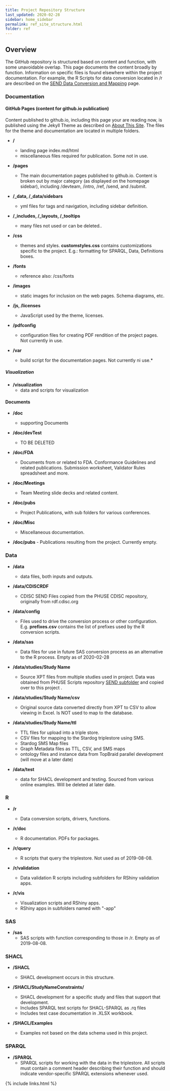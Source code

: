 ```yaml
---
title: Project Repository Structure
last_updated: 2020-02-28
sidebar: home_sidebar
permalink: ref_site_structure.html
folder: ref
---
```


## Overview

The GitHub repository is structured based on content and function, with some unavoidable overlap. This page documents the content broadly by function. Information on specific files is found elsewhere within the project documentation. For example, the R Scripts for data conversion located in /r are described on the [SEND Data Conversion and Mapping](DataConversion.md) page.


### Documentation

#### GitHub Pages (content for github.io publication)
Content published to github.io, including this page  your are reading now, is published using the Jekyll Theme as described on [About This Site](ref_about_this_site.md). The files for the theme and documentation are located in multiple folders.

-   **/**
    - landing page index.md/html
    - miscellaneous files required for publication. Some not in use.

-   **/pages**
    - The main documentation pages published to github.io. Content is broken out by major category (as displayed on the homepage sidebar), including /devteam, /intro, /ref, /send, and /submit.

-   **/_data, /_data/sidebars**
    - yml files for tags and navigation, including sidebar definition.

-   **/_includes, /_layouts, /_tooltips**
    - many files not used or can be deleted..

-   **/css**
    - themes and styles. **customstyles.css** contains customizations specific to the project. E.g.: formatting for SPARQL, Data, Definitions boxes.

-   **/fonts**
    - reference also: /css/fonts

-   **/images**
    - static images for inclusion on the web pages. Schema diagrams, etc.

-   **/js, /licenses**
    - JavaScript used by the theme, licenses.

-   **/pdfconfig**
    - configuration files for creating PDF rendition of the project pages. Not currently in use.

-   **/var**
    - build script for the documentation pages. Not     currently ni use.*

##### Visualization
-   **/visualization**
    - data and scripts for visualization

#### Documents
-   **/doc**
    - supporting Documents

-   **/doc/devTest**
    - TO BE DELETED

-   **/doc/FDA**
    - Documents from or related to FDA. Conformance Guidelines and related publications. Submission worksheet, Validator Rules spreadsheet and more.

-   **/doc/Meetings**
    - Team Meeting slide decks and related content.

-   **/doc/pubs**
    -   Project Publications, with sub folders for various conferences.

-   **/doc/Misc**
    - Miscellaneous documentation.

-   **/doc/pubs**
        - Publications resulting from the project. Currently empty.

### Data

-   **/data**
    - data files, both inputs and outputs.

-   **/data/CDISCRDF**
    - CDISC SEND Files copied from the PHUSE CDISC repository, originally from rdf.cdisc.org

-   **/data/config**
    - Files used to drive the conversion process or other configuration. E.g. **prefixes.csv** contains the list of prefixes used by the R conversion scripts.

-   **/data/sas**
    -   Data files for use in future SAS conversion process as an alternative to the R process. Empty as of 2020-02-28

-   **/data/studies/<font class="parameter">Study Name</font>**
    -   Source XPT files from multiple studies used in project. Data was obtained from PHUSE Scripts repository [SEND subfolder](https://github.com/phuse-org/phuse-scripts/tree/master/data/send) and copied over to this project .

-   **/data/studies/<font class="parameter">Study Name</font>/csv**
    -   Original source data converted directly from XPT to CSV to allow viewing in Excel. Is NOT used to map to the database.

-   **/data/studies/<font class="parameter">Study Name</font>/ttl**
    - TTL files for upload into a triple store.
    - CSV files for mapping to the Stardog triplestore using SMS.
    - Stardog SMS Map files
    - Graph Metadata files as TTL, CSV, and SMS maps
    - ontology files and instance data from TopBraid parallel development (will move at a later date)

-   **/data/test**
    - data for SHACL development and testing. Sourced from various online examples. Will be deleted at later date.

### R

-   **/r**
    - Data conversion scripts, drivers, functions.

-   **/r/doc**
    -   R documentation. PDFs for packages.
-   **/r/query**
    -   R scripts that query the triplestore. Not used as of 2019-08-08.
-   **/r/validation**
    -   Data validation R scripts including subfolders for RShiny validation apps.

-   **/r/vis**
    -   Visualization scripts and RShiny apps.
    -   RShiny apps in subfolders named with "-app"

### SAS

-   **/sas**
    -   SAS scripts with function corresponding to those in /r. Empty as of 2019-08-08.

### SHACL

-   **/SHACL**
    -   SHACL development occurs in this structure.  

-   **/SHACL/<font class='parameter'>StudyName</font>Constraints/**
    - SHACL development for a specific study and files that support that development.
    - Includes SPARQL test scripts for SHACL-SPARQL as .rq files
    - Includes test case documentation in .XLSX workbook.

-   **/SHACL/Examples**
    - Examples not based on the data schema used in this project.    

### SPARQL

-   **/SPARQL**
    -   SPARQL scripts for working with the data in the triplestore. All scripts must contain a comment header describing their function and should indicate vendor-specific SPARQL extensions whenever used.


{% include links.html %}
